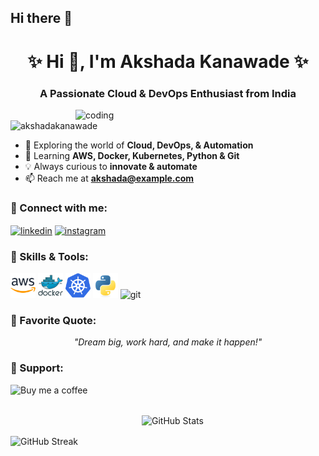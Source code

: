 ## Hi there 👋
<h1 align="center">✨ Hi 👋, I'm Akshada Kanawade ✨</h1>
<h3 align="center">A Passionate Cloud & DevOps Enthusiast from India</h3>

<img align="right" alt="coding" width="400" src="https://cdn.dribbble.com/users/1162077/screenshots/3848914/programmer.gif">

<p align="left"> <img src="https://komarev.com/ghpvc/?username=akshadakanawade&label=Profile%20views&color=ff69b4&style=flat" alt="akshadakanawade" /> </p>

- 🌸 Exploring the world of **Cloud, DevOps, & Automation**
- 📖 Learning **AWS, Docker, Kubernetes, Python & Git**
- 💡 Always curious to **innovate & automate**
- 📫 Reach me at **akshada@example.com**

<h3 align="left">💫 Connect with me:</h3>
<p align="left">
<a href="https://linkedin.com/in/akshada-kanawade" target="blank"><img align="center" src="https://raw.githubusercontent.com/rahuldkjain/github-profile-readme-generator/master/src/images/icons/Social/linked-in-alt.svg" alt="linkedin" height="30" width="40" /></a>
<a href="https://instagram.com/akshada_kanawade" target="blank"><img align="center" src="https://raw.githubusercontent.com/rahuldkjain/github-profile-readme-generator/master/src/images/icons/Social/instagram.svg" alt="instagram" height="30" width="40" /></a>
</p>

<h3 align="left">🎀 Skills & Tools:</h3>
<p align="left">
<img src="https://raw.githubusercontent.com/devicons/devicon/master/icons/amazonwebservices/amazonwebservices-original-wordmark.svg" alt="aws" width="40" height="40"/>
<img src="https://raw.githubusercontent.com/devicons/devicon/master/icons/docker/docker-original-wordmark.svg" alt="docker" width="40" height="40"/>
<img src="https://raw.githubusercontent.com/devicons/devicon/master/icons/kubernetes/kubernetes-plain.svg" alt="kubernetes" width="40" height="40"/>
<img src="https://raw.githubusercontent.com/devicons/devicon/master/icons/python/python-original.svg" alt="python" width="40" height="40"/>
<img src="https://www.vectorlogo.zone/logos/git-scm/git-scm-icon.svg" alt="git" width="40" height="40"/>
</p>

<h3 align="left">🌟 Favorite Quote:</h3>
<p align="center"><i>"Dream big, work hard, and make it happen!"</i></p>

<h3 align="left">💖 Support:</h3>
<p><a href="https://www.buymeacoffee.com/akshadak"> <img align="left" src="https://cdn.buymeacoffee.com/buttons/v2/default-yellow.png" height="50" width="210" alt="Buy me a coffee" /></a></p><br><br>

<p><img align="center" src="https://github-readme-stats.vercel.app/api?username=akshadakanawade&show_icons=true&theme=dracula" alt="GitHub Stats" /></p>

<p><img align="center" src="https://github-readme-streak-stats.herokuapp.com/?user=akshadakanawade&theme=dracula" alt="GitHub Streak" /></p>

<!--
**AkshadaKanawade/AkshadaKanawade** is a ✨ _special_ ✨ repository because its `README.md` (this file) appears on your GitHub profile.

Here are some ideas to get you started:

- 🔭 I’m currently working on ...
- 🌱 I’m currently learning ...
- 👯 I’m looking to collaborate on ...
- 🤔 I’m looking for help with ...
- 💬 Ask me about ...
- 📫 How to reach me: ...
- 😄 Pronouns: ...
- ⚡ Fun fact: ...
-->
